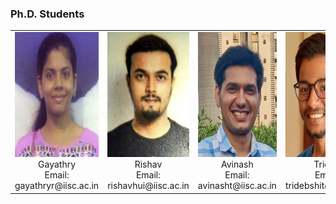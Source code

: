 <!---
## Heading
<div align="center">
  <td> 
          <img src="imageN/Gayathry_n.png" height="200"/> <br/>
          Gayathry R <br/>
          Email: gayathryr@iisc.ac.in  <br/>
  </td>
  <td> 
          <img src="imageN/Gayathry_n.png" height="200"/> 
          Gayathry R <br/>
  </td>
</div>



- bullet
- list
- in
- markdown
--->





### Ph.D. Students

<table border="0">
 <tr>
        <td>  
            <div align="center">
                <img src="imageN/Gayathry_n.png" height="200"/> <br/>
                 Gayathry <br/>
                 Email: gayathryr@iisc.ac.in <br/>
             </div>
        </td>
        <td>
            <div align="center">
               <img src="imageN/RishavImage.jpg" height="200"/> <br/>
                 Rishav <br/>
                 Email: rishavhui@iisc.ac.in <br/>
             </div>
        </td>
         <td>
            <div align="center">
              <img src="imageN/Avinash-2.jpg" height="200"/> <br/>
              Avinash <br/>
              Email: avinasht@iisc.ac.in <br/>
             </div>
         </td>
         <td>
            <div align="center">
             <img src="imageN/trideb.jpg" height="200"/> <br/>
             Trideb <br/>
             Email: tridebshit@iisc.ac.in <br/>
             </div>
         </td>
 </tr>
</table>
